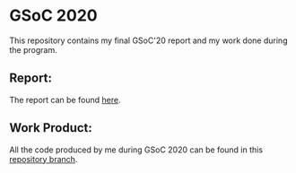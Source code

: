 
# GSoC 2020

This repository contains my final GSoC'20 report and my work done during the program.

## Report:

The report can be found [here](https://github.com/MetalDent/GSoC-Final-Report/blob/master/GSoC_Final_Report_MetalDent.pdf).

## Work Product:

All the code produced by me during GSoC 2020 can be found in this [repository branch](https://github.com/MetalDent/AXIOM-Remote/tree/bootloader).
